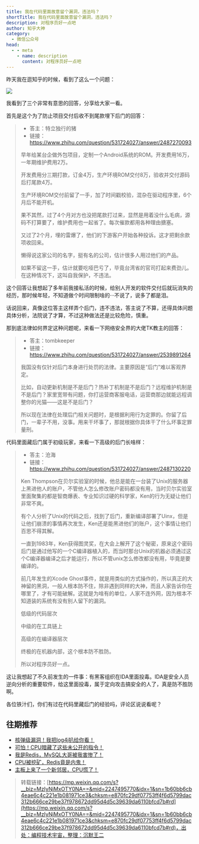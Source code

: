 ```yaml
---
title: 我在代码里面故意留个漏洞，违法吗？
shortTitle: 我在代码里面故意留个漏洞，违法吗？
description: 对程序员好一点吧
author: 知乎大神
category:
  - 微信公众号
head:
  - - meta
    - name: description
      content: 对程序员好一点吧
---
```


昨天我在逛知乎的时候，看到了这么一个问题：

![](http://cdn.tobebetterjavaer.com/tobebetterjavaer/images/nice-article/weixin-wozdmlmgylgldwfm-e0fea145-13d1-412d-81d3-a4618972f20a.jpg)

我看到了三个非常有意思的回答，分享给大家一看。

首先是这个为了防止项目交付后收不到尾款埋下后门的回答：

> *   答主：特立独行的猪
> *   链接：https://www.zhihu.com/question/531724027/answer/2487270093
> 
> 早年给某台企做外包项目，定制一个Android系统的ROM。开发费用16万，一年期维护费用2万。
> 
> 开发费用分三期打款，订金4万，生产环境ROM交付8万，验收并交付源码后打尾款4万。
> 
> 生产环境ROM交付前留了一手，加了时间戳校验，混杂在驱动程序里，6个月后不能开机。
> 
> 果不其然，过了4个月对方也没把尾款打过来，显然是用着没什么毛病，源码不打算要了，维护费用也一起省了。每次催款都用各种理由搪塞。
> 
> 又过了2个月，埋的雷爆了，他们的下游客户开始各种投诉。这才把剩余款项收回来。
> 
> 懒得说这家公司的名字，挺有名的公司，估计很多人用过他们的产品。
> 
> 如果不留这一手，估计就要吃哑巴亏了，毕竟台湾省的官司打起来费劲儿。在这种情况下，这叫自我保护，不违法。

这个回答让我想起了多年前我接私活的时候，给别人开发的软件交付后就玩消失的经历，那时候年轻，不知道做个时间限制啥的···不说了，说多了都是泪。

话说回来，真像这位答主这样弄个后门，违不违法，答主说了不算，还得具体问题具体分析，法院说了才算，不过这种做法还是比较危险，慎重。

那到底法律如何界定这种问题呢，来看一下网络安全界的大佬TK教主的回答：

> *   答主：tombkeeper
> *   链接：https://www.zhihu.com/question/531724027/answer/2539891264
> 
> 我国没有仅针对后门本身进行处罚的法律。主要原因是“后门”难以客观界定。
> 
> 比如，自动更新机制是不是后门？热补丁机制是不是后门？远程维护机制是不是后门？家里宽带有问题，你打运营商客服电话，运营商那边就能远程调整你的光猫——这是不是后门？
> 
> 所以现在法律在处理后门相关问题时，是根据利用行为定罪的。你留了后门，一辈子不用，没事。用来干坏事了，那就根据你具体干了什么坏事定罪量刑。

代码里面藏后门属于初级玩家，来看一下高级的后门长啥样：

> *   答主：沧海
> *   链接：https://www.zhihu.com/question/531724027/answer/2487130220
> 
> Ken Thompson在贝尔实验室的时候，他总是能在一台装了Unix的服务器上黑进他人的账户，不管他人怎么修改账户密码都没有用，当时贝尔实验室里面聚集的都是智商爆表、专业知识过硬的科学家，Ken的行为无疑让他们非常不爽。
> 
> 有个人分析了Unix的代码之后，找到了后门，重新编译部署了Uinx，但是让他们崩溃的事情再次发生，Ken还是能黑进他们的账户，这个事情让他们百思不得其解。
> 
> 一直到1983年，Ken获得图灵奖，在大会上解开了这个秘密，原来这个密码后门是通过他写的一个C编译器植入的，而当时那台Unix的机器必须通过这个C编译器编译之后才能运行，所以不管unix怎么修改都没有用，毕竟是要编译的。
> 
> 前几年发生的Xcode Ghost事件，就是用类似的方式操作的，所以真正的大神留的黑洞，一般人根本防不住，除非遇到同样的大神，而且人家告诉你在哪里了，才有可能破解。这就是为啥有的单位，人家不连外网，因为根本不知道装的系统有没有别人留下的漏洞。
> 
> 低级的代码层次
> 
> 中级的在工具链上
> 
> 高级的在编译器层次
> 
> 终极的在机器内部，这个根本防不胜防。
> 
> 所以对程序员好一点。

这让我想起了不久前发生的一件事：有黑客组织在IDA里面投毒。IDA是安全人员逆向分析的重要软件，给这里面投毒，属于定向攻击搞安全的人了，真是防不胜防啊。

各位铁汁们，你们有过在代码里藏后门的经验吗，评论区说说看呢？

往期推荐
----

*   [核弹级漏洞！我把log4j扒给你看！](https://mp.weixin.qq.com/s?__biz=MzIyNjMxOTY0NA==&mid=2247493241&idx=1&sn=25a4f5e770dabb10a8abe96f692d7391&scene=21#wechat_redirect)
*   [可怕！CPU暗藏了这些未公开的指令！](https://mp.weixin.qq.com/s?__biz=MzIyNjMxOTY0NA==&mid=2247495061&idx=1&sn=692ba561fed0f7ae6865f2b8da8fbffd&scene=21#wechat_redirect)
*   [我是Redis，MySQL大哥被我害惨了！](https://mp.weixin.qq.com/s?__biz=MzIyNjMxOTY0NA==&mid=2247486528&idx=1&sn=3f7b09eb21969fdb16f5b0805ff69fed&scene=21#wechat_redirect)
*   [CPU被挖矿，Redis竟是内鬼！](https://mp.weixin.qq.com/s?__biz=MzIyNjMxOTY0NA==&mid=2247493024&idx=1&sn=8b055fdaffb7455ffea23a9915adfca8&scene=21#wechat_redirect)
*   [主板上来了一个新邻居，CPU慌了！](https://mp.weixin.qq.com/s?__biz=MzIyNjMxOTY0NA==&mid=2247487726&idx=1&sn=f603721ed8603a671626a48ab97c7e61&scene=21#wechat_redirect)

>转载链接：[https://mp.weixin.qq.com/s?__biz=MzIyNjMxOTY0NA==&mid=2247495770&idx=1&sn=1b60bb6cb4eae6c4c221e1b081971ce3&chksm=e870fc29df07753ff4f6d5799dac312b666ce29be37f978672dd95d4d5c39639da6110bfcd7b#rd](https://mp.weixin.qq.com/s?__biz=MzIyNjMxOTY0NA==&mid=2247495770&idx=1&sn=1b60bb6cb4eae6c4c221e1b081971ce3&chksm=e870fc29df07753ff4f6d5799dac312b666ce29be37f978672dd95d4d5c39639da6110bfcd7b#rd)，出处：编程技术宇宙，整理：沉默王二
